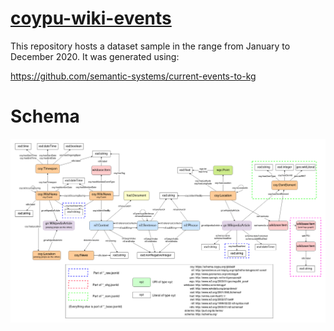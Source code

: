 # [coypu-wiki-events](https://github.com/semantic-systems/coypu-wiki-events)
This repository hosts a dataset sample in the range from January to December 2020. It was generated using:

https://github.com/semantic-systems/current-events-to-kg

# Schema
![Datset graph schema](images/Schema.drawio.png)
